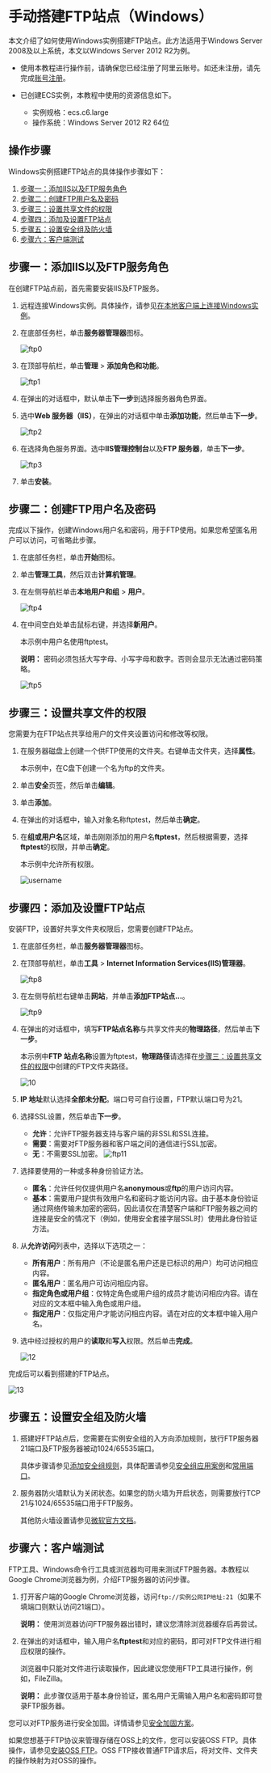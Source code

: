 # 手动搭建FTP站点（Windows）

本文介绍了如何使用Windows实例搭建FTP站点。此方法适用于Windows Server 2008及以上系统，本文以Windows Server 2012 R2为例。

-   使用本教程进行操作前，请确保您已经注册了阿里云账号。如还未注册，请先完成[账号注册](https://account.alibabacloud.com/register/intl_register.htm)。

-   已创建ECS实例，本教程中使用的资源信息如下。
    -   实例规格：ecs.c6.large
    -   操作系统：Windows Server 2012 R2 64位

## 操作步骤

Windows实例搭建FTP站点的具体操作步骤如下：

1.  [步骤一：添加IIS以及FTP服务角色](#section_qx9_w5k_gvc)
2.  [步骤二：创建FTP用户名及密码](#section_ztx_c4b_edr)
3.  [步骤三：设置共享文件的权限](#section_jd9_tsn_noi)
4.  [步骤四：添加及设置FTP站点](#section_0gy_5s5_oku)
5.  [步骤五：设置安全组及防火墙](#section_ovb_r91_w7d)
6.  [步骤六：客户端测试](#section_xex_vgd_epn)

## 步骤一：添加IIS以及FTP服务角色

在创建FTP站点前，首先需要安装IIS及FTP服务。

1.  远程连接Windows实例。具体操作，请参见[在本地客户端上连接Windows实例](/intl.zh-CN/实例/连接实例/连接Windows实例/在本地客户端上连接Windows实例.md)。

2.  在底部任务栏，单击**服务器管理器**图标。

    ![ftp0](https://static-aliyun-doc.oss-accelerate.aliyuncs.com/assets/img/zh-CN/3512649951/p92900.png)

3.  在顶部导航栏，单击**管理** \> **添加角色和功能**。

    ![ftp1](https://static-aliyun-doc.oss-accelerate.aliyuncs.com/assets/img/zh-CN/3512649951/p92893.png)

4.  在弹出的对话框中，默认单击**下一步**到选择服务器角色界面。

5.  选中**Web 服务器（IIS）**，在弹出的对话框中单击**添加功能**，然后单击**下一步**。

    ![ftp2](https://static-aliyun-doc.oss-accelerate.aliyuncs.com/assets/img/zh-CN/3512649951/p92895.png)

6.  在选择角色服务界面。选中**IIS管理控制台**以及**FTP 服务器**，单击**下一步**。

    ![ftp3](https://static-aliyun-doc.oss-accelerate.aliyuncs.com/assets/img/zh-CN/3512649951/p92899.png)

7.  单击**安装**。


## 步骤二：创建FTP用户名及密码

完成以下操作，创建Windows用户名和密码，用于FTP使用。如果您希望匿名用户可以访问，可省略此步骤。

1.  在底部任务栏，单击**开始**图标。

2.  单击**管理工具**，然后双击**计算机管理**。

3.  在左侧导航栏单击**本地用户和组** \> **用户**。

    ![ftp4](https://static-aliyun-doc.oss-accelerate.aliyuncs.com/assets/img/zh-CN/3512649951/p92902.png)

4.  在中间空白处单击鼠标右键，并选择**新用户**。

    本示例中用户名使用ftptest。

    **说明：** 密码必须包括大写字母、小写字母和数字。否则会显示无法通过密码策略。

    ![ftp5](https://static-aliyun-doc.oss-accelerate.aliyuncs.com/assets/img/zh-CN/3512649951/p92906.png)


## 步骤三：设置共享文件的权限

您需要为在FTP站点共享给用户的文件夹设置访问和修改等权限。

1.  在服务器磁盘上创建一个供FTP使用的文件夹。右键单击文件夹，选择**属性**。

    本示例中，在C盘下创建一个名为ftp的文件夹。

2.  单击**安全**页签，然后单击**编辑**。

3.  单击**添加**。

4.  在弹出的对话框中，输入对象名称ftptest，然后单击**确定**。

5.  在**组或用户名**区域，单击刚刚添加的用户名**ftptest**，然后根据需要，选择**ftptest**的权限，并单击**确定**。

    本示例中允许所有权限。

    ![username](https://static-aliyun-doc.oss-accelerate.aliyuncs.com/assets/img/zh-CN/3512649951/p126888.png)


## 步骤四：添加及设置FTP站点

安装FTP，设置好共享文件夹权限后，您需要创建FTP站点。

1.  在底部任务栏，单击**服务器管理器**图标。

2.  在顶部导航栏，单击**工具** \> **Internet Information Services\(IIS\)管理器**。

    ![ftp8](https://static-aliyun-doc.oss-accelerate.aliyuncs.com/assets/img/zh-CN/3512649951/p92919.png)

3.  在左侧导航栏右键单击**网站**，并单击**添加FTP站点...**。

    ![ftp9](https://static-aliyun-doc.oss-accelerate.aliyuncs.com/assets/img/zh-CN/3512649951/p92920.png)

4.  在弹出的对话框中，填写**FTP站点名称**与共享文件夹的**物理路径**，然后单击**下一步**。

    本示例中**FTP 站点名称**设置为ftptest，**物理路径**请选择在[步骤三：设置共享文件的权限](#section_jd9_tsn_noi)中创建的FTP文件夹路径。

    ![10](https://static-aliyun-doc.oss-accelerate.aliyuncs.com/assets/img/zh-CN/4512649951/p92932.png)

5.  **IP 地址**默认选择**全部未分配**。端口号可自行设置，FTP默认端口号为21。

6.  选择SSL设置，然后单击**下一步**。

    -   **允许**：允许FTP服务器支持与客户端的非SSL和SSL连接。
    -   **需要**：需要对FTP服务器和客户端之间的通信进行SSL加密。
    -   **无**：不需要SSL加密。
    ![ftp11](https://static-aliyun-doc.oss-accelerate.aliyuncs.com/assets/img/zh-CN/4512649951/p92936.png)

7.  选择要使用的一种或多种身份验证方法。

    -   **匿名**：允许任何仅提供用户名**anonymous**或**ftp**的用户访问内容。
    -   **基本**：需要用户提供有效用户名和密码才能访问内容。由于基本身份验证通过网络传输未加密的密码，因此请仅在清楚客户端和FTP服务器之间的连接是安全的情况下（例如，使用安全套接字层SSL时）使用此身份验证方法。
8.  从**允许访问**列表中，选择以下选项之一：

    -   **所有用户**：所有用户（不论是匿名用户还是已标识的用户）均可访问相应内容。
    -   **匿名用户**：匿名用户可访问相应内容。
    -   **指定角色或用户组**：仅特定角色或用户组的成员才能访问相应内容。请在对应的文本框中输入角色或用户组。
    -   **指定用户**：仅指定用户才能访问相应内容。请在对应的文本框中输入用户名。
9.  选中经过授权的用户的**读取**和**写入**权限。然后单击**完成**。

    ![12](https://static-aliyun-doc.oss-accelerate.aliyuncs.com/assets/img/zh-CN/4512649951/p92937.png)


完成后可以看到搭建的FTP站点。

![13](https://static-aliyun-doc.oss-accelerate.aliyuncs.com/assets/img/zh-CN/4512649951/p92938.png)

## 步骤五：设置安全组及防火墙

1.  搭建好FTP站点后，您需要在实例安全组的入方向添加规则，放行FTP服务器21端口及FTP服务器被动1024/65535端口。

    具体步骤请参见[添加安全组规则](/intl.zh-CN/安全/安全组/添加安全组规则.md)，具体配置请参见[安全组应用案例](/intl.zh-CN/安全/安全组/安全组应用案例.md)和[常用端口](/intl.zh-CN/安全/安全组/常用端口的典型应用.md)。

2.  服务器防火墙默认为关闭状态。如果您的防火墙为开启状态，则需要放行TCP 21与1024/65535端口用于FTP服务。

    其他防火墙设置请参见[微软官方文档](https://technet.microsoft.com/zh-cn/library/hh831655(v=ws.11).aspx#Step4)。


## 步骤六：客户端测试

FTP工具、Windows命令行工具或浏览器均可用来测试FTP服务器。本教程以Google Chrome浏览器为例，介绍FTP服务器的访问步骤。

1.  打开客户端的Google Chrome浏览器，访问`ftp://实例公网IP地址:21`（如果不填端口则默认访问21端口）。

    **说明：** 使用浏览器访问FTP服务器出错时，建议您清除浏览器缓存后再尝试。

2.  在弹出的对话框中，输入用户名**ftptest**和对应的密码，即可对FTP文件进行相应权限的操作。

    浏览器中只能对文件进行读取操作，因此建议您使用FTP工具进行操作，例如，FileZilla。

    **说明：** 此步骤仅适用于基本身份验证，匿名用户无需输入用户名和密码即可登录FTP服务器。


您可以对FTP服务进行安全加固。详情请参见[安全加固方案](https://www.alibabacloud.com/help/zh/doc-detail/37452.htm)。

如果您想基于FTP协议来管理存储在OSS上的文件，您可以安装OSS FTP。具体操作，请参见[安装OSS FTP](/intl.zh-CN/常用工具/ossftp/开始使用ossftp.md)。OSS FTP接收普通FTP请求后，将对文件、文件夹的操作映射为对OSS的操作。

